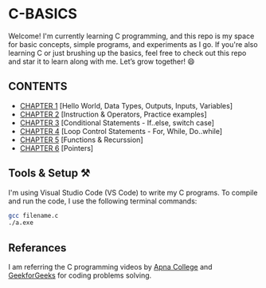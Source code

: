 # C-BASICS
Welcome! I'm currently learning C programming, and this repo is my space for basic concepts, simple programs, and experiments as I go. 
If you're also learning C or just brushing up the basics, feel free to check out this repo and star it to learn along with me. Let’s grow together! 😄

## CONTENTS
- [CHAPTER 1](https://github.com/SUHANI102003/C-BASICS/tree/main/CHAPTER%201) [Hello World, Data Types, Outputs, Inputs, Variables]
- [CHAPTER 2](https://github.com/SUHANI102003/C-BASICS/tree/main/CHAPTER%202) [Instruction & Operators, Practice examples]
- [CHAPTER 3](https://github.com/SUHANI102003/C-BASICS/tree/main/CHAPTER%203) [Conditional Statements - If..else, switch case]
- [CHAPTER 4](https://github.com/SUHANI102003/C-BASICS/tree/main/CHAPTER%204) [Loop Control Statements - For, While, Do..while]
- [CHAPTER 5](https://github.com/SUHANI102003/C-BASICS/tree/main/CHAPTER%205) [Functions & Recurssion]
- [CHAPTER 6](https://github.com/SUHANI102003/C-BASICS/tree/main/CHAPTER%206) [Pointers]

## Tools & Setup ⚒️
I'm using Visual Studio Code (VS Code) to write my C programs.
To compile and run the code, I use the following terminal commands:
```bash
gcc filename.c
./a.exe
```

## Referances
I am referring the C programming videos by [Apna College](https://www.youtube.com/watch?v=irqbmMNs2Bo&t=16856s) and [GeekforGeeks](https://www.geeksforgeeks.org/c/c-exercises/) for coding problems solving.
